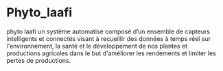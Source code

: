 # Phyto_laafi
phyto laafi un système automatisé composé d’un ensemble de capteurs intelligents et connectés visant à recueillir des données à temps réel sur l'environnement, la santé et le développement de nos plantes et productions agricoles dans le but d'améliorer les rendements et limiter les pertes de productions.
